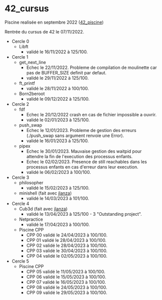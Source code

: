 # 42_cursus

Piscine realisée en septembre 2022 ([42_piscine](https://github.com/mbocquel/piscine_42))

Rentrée du cursus de 42 le 07/11/2022.

- Cercle 0
  - Libft 
    - validé le 16/11/2022 à 125/100.
- Cercle 1
  - get_next_line
    - Echec le 22/11/2022. Probleme de compilation de moulinette car pas de BUFFER_SIZE definit par defaut.
    - validé le 29/11/2022 à 125/100.
  - ft_printf
    - validé le 28/11/2022 à 100/100.
  - Born2beroot
    - validé le 09/12/2022 à 125/100.
- Cercle 2
  - fdf
    - Echec le 20/12/2022 crash en cas de fichier impossible a ouvrir.
    - validé le 02/01/2023 à 125/100.
  - push_swap
    - Echec le 12/01/2023. Probleme de gestion des erreurs (./push_swap sans argument renvoie une Error).
    - validé le 16/01/2023 à 125/100.
  - pipex
    - Echec le 30/01/2023. Mauvaise gestion des waitpid pour attendre la fin de l'execution des processus enfants.
    - Echec le 02/02/2023. Presence de still reachables dans les processus enfants en cas d'erreur dans leur execution. 
    - validé le 06/02/2023 à 100/100.
- Cercle 3
  - philosopher
    - validé le 15/02/2023 à 125/100.
  - minishell (fait avec [jlanza](https://github.com/Zattilio))
    - validé le 14/03/2023 à 101/100.
- Cercle 4
  - Cub3d (fait avec [jlanza](https://github.com/Zattilio))
    - validé le 13/04/2023 à 125/100 - 3 "Outstanding project".
  - Netpractice
    - validé le 17/04/2023 à 100/100.
  - Piscine CPP
    - CPP 00 validé le 24/04/2023 à 100/100.
    - CPP 01 validé le 28/04/2023 à 100/100.
    - CPP 02 validé le 28/04/2023 à 100/100.
    - CPP 03 validé le 30/04/2023 à 100/100.
    - CPP 04 validé le 02/05/2023 à 100/100.
- Cercle 5
  - Piscine CPP
    - CPP 05 validé le 11/05/2023 à 100/100.
    - CPP 06 validé le 15/05/2023 à 100/100.
    - CPP 07 validé le 16/05/2023 à 100/100.
    - CPP 08 validé le 24/05/2023 à 100/100.
	- CPP 09 validé le 29/05/2023 à 100/100.
